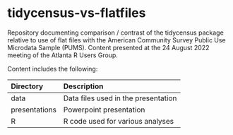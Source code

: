 # tidycensus-vs-flatfiles

Repository documenting comparison / contrast of the tidycensus package relative to use of flat files with the American Community Survey Public Use Microdata Sample (PUMS). Content presented at the 24 August 2022 meeting of the Atlanta R Users Group.

Content includes the following:

|Directory|Description|
|:------|:------|
|data|Data files used in the presentation|
|presentations|Powerpoint presentation|
|R|R code used for various analyses|

